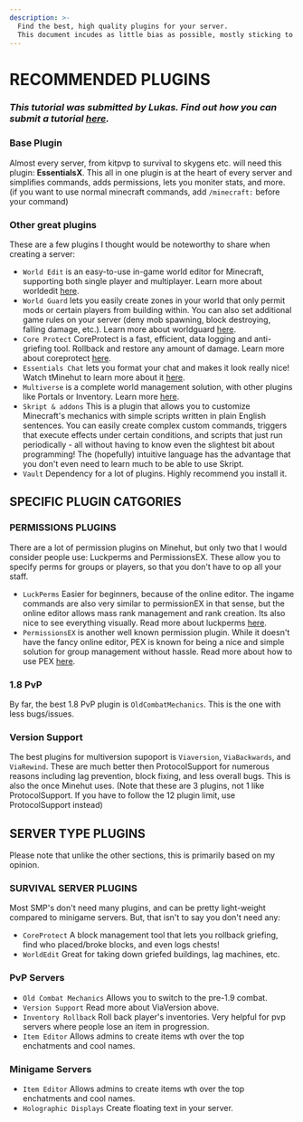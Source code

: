 ```yaml
---
description: >-
  Find the best, high quality plugins for your server.
  This document incudes as little bias as possible, mostly sticking to preformance metrics and general community input.
---
```


# RECOMMENDED PLUGINS

### _This tutorial was submitted by Lukas. Find out how you can submit a tutorial [here](../contribute.md)._

### Base Plugin

Almost every server, from kitpvp to survival to skygens etc. will need this plugin: **EssentialsX**. This all in one plugin is at the heart of every server and simplifies commands, adds permissions, lets you moniter stats, and more. (if you want to use normal minecraft commands, add `/minecraft:` before your command)

### Other great plugins

These are a few plugins I thought would be noteworthy to share when creating a server:
- `World Edit` is an easy-to-use in-game world editor for Minecraft, supporting both single player and multiplayer. Learn more about worldedit [here](https://minehut.xyz/plugin/worldedit).
- `World Guard` lets you easily create zones in your world that only permit mods or certain players from building within. You can also set additional game rules on your server (deny mob spawning, block destroying, falling damage, etc.). Learn more about worldguard [here](https://minehut.xyz/plugin/worldguard).
- `Core Protect` CoreProtect is a fast, efficient, data logging and anti-griefing tool. Rollback and restore any amount of damage. Learn more about coreprotect [here](https://minehut.xyz/plugin/coreprotect).
- `Essentials Chat` lets you format your chat and makes it look really nice! Watch tMinehut to learn more about it [here](https://www.youtube.com/watch?v=FU_tK-zYYb4).
- `Multiverse` is a complete world management solution, with other plugins like Portals or Inventory. Learn more [here](https://dev.bukkit.org/projects/multiverse-core).
- `Skript & addons` This is a plugin that allows you to customize Minecraft's mechanics with simple scripts written in plain English sentences. You can easily create complex custom commands, triggers that execute effects under certain conditions, and scripts that just run periodically - all without having to know even the slightest bit about programming! The (hopefully) intuitive language has the advantage that you don't even need to learn much to be able to use Skript.
- `Vault` Dependency for a lot of plugins. Highly recommend you install it.

## SPECIFIC PLUGIN CATGORIES

### PERMISSIONS PLUGINS

There are a lot of permission plugins on Minehut, but only two that I would consider people use: Luckperms and PermissionsEX. These allow you to specify perms for groups or players, so that you don't have to op all your staff.
- `LuckPerms` Easier for beginners, because of the online editor. The ingame commands are also very similar to permissionEX in that sense, but the online editor allows mass rank management and rank creation. Its also nice to see everything visually. Read more about luckperms [here](https://minehut.xyz/plugin/lp).
- `PermissionsEX` is another well known permission plugin. While it doesn't have the fancy online editor, PEX is known for being a nice and simple solution for group management without hassle. Read more about how to use PEX [here](https://minehut.xyz/plugin/pex).

### 1.8 PvP

By far, the best 1.8 PvP plugin is `OldCombatMechanics`. This is the one with less bugs/issues.

### Version Support

The best plugins for multiversion supoport is `Viaversion`, `ViaBackwards`, and `ViaRewind`. These are much better then ProtocolSupport for numerous reasons including lag prevention, block fixing, and less overall bugs. This is also the once Minehut uses. (Note that these are 3 plugins, not 1 like ProtocolSupport. If you have to follow the 12 plugin limit, use ProtocolSupport instead)

## SERVER TYPE PLUGINS
Please note that unlike the other sections, this is primarily based on my opinion.

### SURVIVAL SERVER PLUGINS

Most SMP's don't need many plugins, and can be pretty light-weight compared to minigame servers. But, that isn't to say you don't need any:
- `CoreProtect` A block management tool that lets you rollback griefing, find who placed/broke blocks, and even logs chests!
- `WorldEdit` Great for taking down griefed buildings, lag machines, etc.

### PvP Servers
- `Old Combat Mechanics` Allows you to switch to the pre-1.9 combat.
- `Version Support` Read more about ViaVersion above.
- `Inventory Rollback` Roll back player's inventories. Very helpful for pvp servers where people lose an item in progression.
- `Item Editor` Allows admins to create items wth over the top enchatments and cool names.

### Minigame Servers
- `Item Editor` Allows admins to create items wth over the top enchatments and cool names.
- `Holographic Displays` Create floating text in your server.
